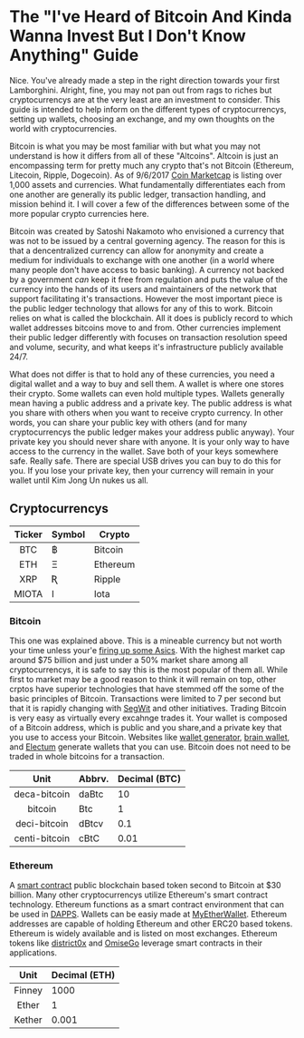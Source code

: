 # The "I've Heard of Bitcoin And Kinda Wanna Invest But I Don't Know Anything" Guide

Nice. You've already made a step in the right direction towards your first Lamborghini. Alright, fine, you may not pan out from rags to riches but cryptocurrencys are at the very least are an investment to consider. This guide is intended to help inform on the different types of cryptocurrencys, setting up wallets, choosing an exchange, and my own thoughts on the world with cryptocurrencies.

Bitcoin is what you may be most familiar with but what you may not understand is how it differs from all of these "Altcoins". Altcoin is just an encompassing term for pretty much any crypto that's not Bitcoin (Ethereum, Litecoin, Ripple, Dogecoin). As of 9/6/2017 [Coin Marketcap](https://coinmarketcap.com/all/views/all/) is listing over 1,000 assets and currencies. What fundamentally differentiates each from one another are generally its public ledger, transaction handling, and mission behind it. I will cover a few of the differences between some of the more popular crypto currencies here.

Bitcoin was created by Satoshi Nakamoto who envisioned a currency that was not to be issued by a central governing agency. The reason for this is that a dencentralized currency can allow for anonymity and create a medium for individuals to exchange with one another (in a world where many people don't have access to basic banking). A currency not backed by a government *can* keep it free from regulation and puts the value of the currency into the hands of its users and maintainers of the network that support facilitating it's transactions. However the most important piece is the public ledger technology that allows for any of this to work. Bitcoin relies on what is called the blockchain. All it does is publicly record to which wallet addresses bitcoins move to and from. Other currencies implement their public ledger differently with focuses on transaction resolution speed and volume, security, and what keeps it's infrastructure publicly available 24/7.

What does not differ is that to hold any of these currencies, you need a digital wallet and a way to buy and sell them. A wallet is where one stores their crypto. Some wallets can even hold multiple types. Wallets generally mean having a public address and a private key. The public address is what you share with others when you want to receive crypto currency. In other words, you can share your public key with others (and for many cryptocurrencys the public ledger makes your address public anyway). Your private key you should never share with anyone. It is your only way to have access to the currency in the wallet. Save both of your keys somewhere safe. Really safe. There are special USB drives you can buy to do this for you. If you lose your private key, then your currency will remain in your wallet until Kim Jong Un nukes us all.


## Cryptocurrencys
| Ticker | Symbol | Crypto   |
|:------:|--------|----------|
| BTC    | ฿      | Bitcoin  |
| ETH    | Ξ      | Ethereum | 
| XRP    | Ʀ      | Ripple   |
| MIOTA  | I      | Iota     |



### Bitcoin
This one was explained above. This is a mineable currency but not worth your time unless your'e [firing up some Asics](https://en.wikipedia.org/wiki/Application-specific_integrated_circuit). With the highest market cap around $75 billion and just under a 50% market share among all cryptocurrencys, it is safe to say this is the most popular of them all. While first to market may be a good reason to think it will remain on top, other crptos have superior technologies that have stemmed off the some of the basic principles of Bitcoin. Transactions were limited to 7 per second but that it is rapidly changing with [SegWit](http://www.investopedia.com/terms/s/segwit-segregated-witness.asp) and other initiatives. Trading Bitcoin is very easy as virtually every excahnge trades it. Your wallet is composed of a Bitcoin address, which is public and you share,and a private key that you use to access your Bitcoin. Websites like [wallet generator](https://walletgenerator.net/), [brain wallet](https://brainwallet.io/), and [Electum](https://electrum.org/#home) generate wallets that you can use. Bitcoin does not need to be traded in whole bitcoins for a transaction. 



| Unit          | Abbrv.| Decimal (BTC) |
|:-------------:|-------|---------------|
| deca-bitcoin  | daBtc | 10            |
| bitcoin       | Btc   | 1             |
| deci-bitcoin  | dBtcv | 0.1           |
| centi-bitcoin | cBtC  | 0.01          |


### Ethereum
A [smart contract](https://en.wikipedia.org/wiki/Smart_contract) public blockchain based token second to Bitcoin at $30 billion. Many other cryptocurrencys utilize Ethereum's smart contract technology. Ethereum functions as a smart contract environment that can be used in [DAPPS](https://blockgeeks.com/guides/dapps-the-decentralized-future/). Wallets can be easiy made at [MyEtherWallet](https://www.myetherwallet.com/). Ethereum addresses are capable of holding Ethereum and other ERC20 based tokens. Ethereum is widely available and is listed on most exchanges. Ethereum tokens like [district0x](https://district0x.io/) and [OmiseGo](https://omg.omise.co/) leverage smart contracts in their applications.

| Unit   | Decimal (ETH) |
|:------:|---------------|
| Finney | 1000  |
| Ether  | 1     |
| Kether | 0.001 | 

